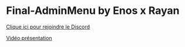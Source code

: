# Final-AdminMenu by Enos x Rayan

[Clique ici pour rejoindre le Discord](https://discord.gg/fivemfrance)

[Vidéo présentation](https://youtu.be/k9MnKaAS7PM)
